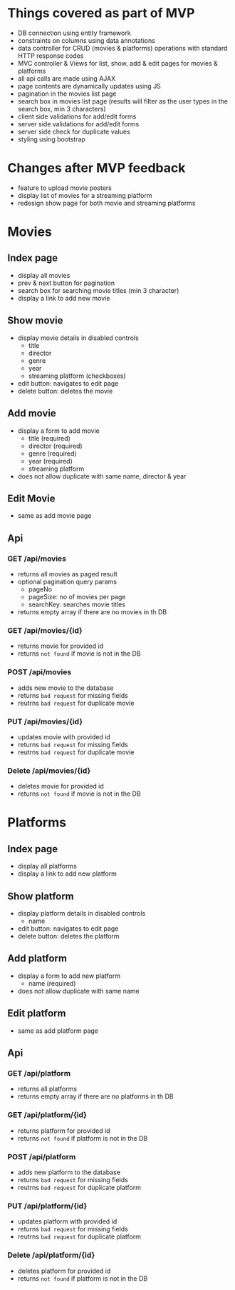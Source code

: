 # Things covered as part of MVP

- DB connection using entity framework
- constraints on columns using data annotations
- data controller for CRUD (movies & platforms) operations with standard HTTP response codes
- MVC controller & Views for list, show, add & edit pages for movies & platforms
- all api calls are made using AJAX
- page contents are dynamically updates using JS
- pagination in the movies list page
- search box in movies list page (results will filter as the user types in the search box, min 3 characters)
- client side validations for add/edit forms
- server side validations for add/edit forms
- server side check for duplicate values
- styling using bootstrap

# Changes after MVP feedback

- feature to upload movie posters
- display list of movies for a streaming platform
- redesign show page for both movie and streaming platforms

# Movies

## Index page

- display all movies
- prev & next button for pagination
- search box for searching movie titles (min 3 character)
- display a link to add new movie

## Show movie

- display movie details in disabled controls
  - title
  - director
  - genre
  - year
  - streaming platform (checkboxes)
- edit button: navigates to edit page
- delete button: deletes the movie

## Add movie

- display a form to add movie
  - title (required)
  - director (required)
  - genre (required)
  - year (required)
  - streaming platform
- does not allow duplicate with same name, director & year

## Edit Movie

- same as add movie page

## Api

### GET /api/movies

- returns all movies as paged result
- optional pagination query params
  - pageNo
  - pageSize: no of movies per page
  - searchKey: searches movie titles
- returns empty array if there are no movies in th DB

### GET /api/movies/{id}

- returns movie for provided id
- returns `not found` if movie is not in the DB

### POST /api/movies

- adds new movie to the database
- returns `bad request` for missing fields
- reutrns `bad request` for duplicate movie

### PUT /api/movies/{id}

- updates movie with provided id
- returns `bad request` for missing fields
- reutrns `bad request` for duplicate movie

### Delete /api/movies/{id}

- deletes movie for provided id
- returns `not found` if movie is not in the DB

# Platforms

## Index page

- display all platforms
- display a link to add new platform

## Show platform

- display platform details in disabled controls
  - name
- edit button: navigates to edit page
- delete button: deletes the platform

## Add platform

- display a form to add new platform
  - name (required)
- does not allow duplicate with same name

## Edit platform

- same as add platform page

## Api

### GET /api/platform

- returns all platforms
- returns empty array if there are no platforms in th DB

### GET /api/platform/{id}

- returns platform for provided id
- returns `not found` if platform is not in the DB

### POST /api/platform

- adds new platform to the database
- returns `bad request` for missing fields
- reutrns `bad request` for duplicate platform

### PUT /api/platform/{id}

- updates platform with provided id
- returns `bad request` for missing fields
- reutrns `bad request` for duplicate platform

### Delete /api/platform/{id}

- deletes platform for provided id
- returns `not found` if platform is not in the DB
